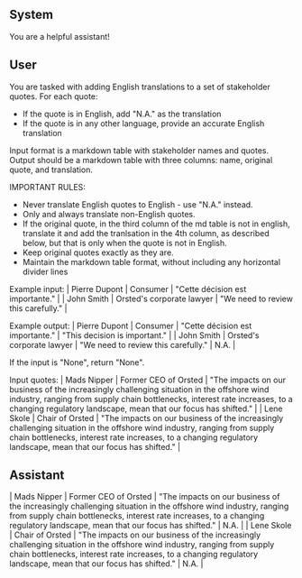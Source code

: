 ## System

You are a helpful assistant!

## User


You are tasked with adding English translations to a set of stakeholder quotes. For each quote:
- If the quote is in English, add "N.A." as the translation
- If the quote is in any other language, provide an accurate English translation

Input format is a markdown table with stakeholder names and quotes.
Output should be a markdown table with three columns: name, original quote, and translation.

IMPORTANT RULES:
- Never translate English quotes to English - use "N.A." instead.
- Only and always translate non-English quotes.
- If the original quote, in the third column of the md table is not in english, translate it and add the tranlsation in the 4th column, as described below, but that is only when the quote is not in English.
- Keep original quotes exactly as they are.
- Maintain the markdown table format, without including any horizontal divider lines

Example input:
| Pierre Dupont | Consumer | "Cette décision est importante." |
| John Smith | Orsted's corporate lawyer | "We need to review this carefully." |

Example output:
| Pierre Dupont | Consumer | "Cette décision est importante." | "This decision is important." |
| John Smith | Orsted's corporate lawyer | "We need to review this carefully." | N.A. |

If the input is "None", return "None".

Input quotes:
| Mads Nipper | Former CEO of Orsted | "The impacts on our business of the increasingly challenging situation in the offshore wind industry, ranging from supply chain bottlenecks, interest rate increases, to a changing regulatory landscape, mean that our focus has shifted." |
| Lene Skole | Chair of Orsted | "The impacts on our business of the increasingly challenging situation in the offshore wind industry, ranging from supply chain bottlenecks, interest rate increases, to a changing regulatory landscape, mean that our focus has shifted." |
        

## Assistant

| Mads Nipper | Former CEO of Orsted | "The impacts on our business of the increasingly challenging situation in the offshore wind industry, ranging from supply chain bottlenecks, interest rate increases, to a changing regulatory landscape, mean that our focus has shifted." | N.A. |
| Lene Skole | Chair of Orsted | "The impacts on our business of the increasingly challenging situation in the offshore wind industry, ranging from supply chain bottlenecks, interest rate increases, to a changing regulatory landscape, mean that our focus has shifted." | N.A. |


